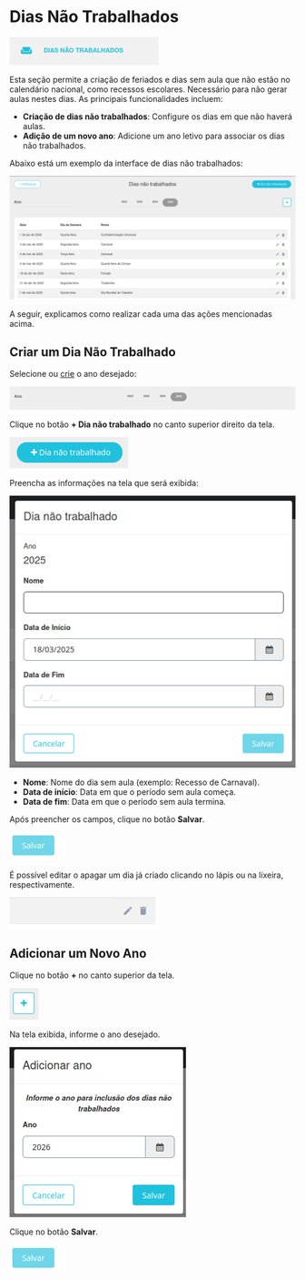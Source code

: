 # Dias Não Trabalhados  

![Ícone do curso](../assets/imagens/dias/icone.png)  

Esta seção permite a criação de feriados e dias sem aula que não estão no calendário nacional, como recessos escolares. Necessário para não gerar aulas nestes dias. As principais funcionalidades incluem:  

- **Criação de dias não trabalhados**: Configure os dias em que não haverá aulas.  
- **Adição de um novo ano**: Adicione um ano letivo para associar os dias não trabalhados.  

Abaixo está um exemplo da interface de dias não trabalhados:

![Tela de Configuração de Cursos](../assets/imagens/dias/tela.png)  

A seguir, explicamos como realizar cada uma das ações mencionadas acima.  

## Criar um Dia Não Trabalhado  

Selecione ou [crie](#adicionar-um-novo-ano) o ano desejado:  

   ![](../assets/imagens/dias/ano.png)  

Clique no botão **+ Dia não trabalhado** no canto superior direito da tela.  

   ![botaoC](../assets/imagens/dias/botao.png)  

Preencha as informações na tela que será exibida:  

   ![](../assets/imagens/dias/pd.png)  

   - **Nome**: Nome do dia sem aula (exemplo: Recesso de Carnaval).  
   - **Data de início**: Data em que o período sem aula começa.  
   - **Data de fim**: Data em que o período sem aula termina.  

Após preencher os campos, clique no botão **Salvar**.  

   ![](../assets/imagens/dias/salvar.png)  

É possível editar o apagar um dia já criado clicando no lápis ou na lixeira, respectivamente.

![](../assets/imagens/dias/ed.png)

## Adicionar um Novo Ano  

Clique no botão **+** no canto superior da tela.  

![](../assets/imagens/dias/mais.png)  

Na tela exibida, informe o ano desejado.  

![](../assets/imagens/dias/pa.png)

Clique no botão **Salvar**.  

![](../assets/imagens/dias/salvar.png)  

